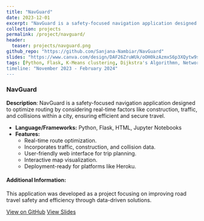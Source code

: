 ```yaml
---
title: "NavGuard"
date: 2023-12-01
excerpt: "NavGuard is a safety-focused navigation application designed to optimize routing by considering real-time factors like construction, traffic, and collisions within a city, ensuring efficient and secure travel.<br/>"
collection: projects
permalink: /project/navguard/
header:
  teaser: projects/navguard.png
github_repo: "https://github.com/Sanjana-Nambiar/NavGuard"
slides: "https://www.canva.com/design/DAF26ZruWUk/oOH0kzAzmxS6p3XQytw9sA/view?utm_content=DAF26ZruWUk&utm_campaign=designshare&utm_medium=link2&utm_source=uniquelinks&utlId=heb156b660d"
tags: [Python, Flask, K-Means clustering, Dijkstra's Algorithmn, Networkx, Osmnx]
timeline: "November 2023 - February 2024"
---
```


### NavGuard

**Description**: NavGuard is a safety-focused navigation application designed to optimize routing by considering real-time factors like construction, traffic, and collisions within a city, ensuring efficient and secure travel.

- **Language/Frameworks:** Python, Flask, HTML, Jupyter Notebooks
- **Features:**
  - Real-time route optimization.
  - Incorporates traffic, construction, and collision data.
  - User-friendly web interface for trip planning.
  - Interactive map visualization.
  - Deployment-ready for platforms like Heroku.

#### Additional Information:
This application was developed as a project focusing on improving road travel safety and efficiency through data-driven solutions.

<div>
  <a href="{{ page.github_repo }}" target="_blank" class="btn btn-outline-primary"><i class="fab fa-github"></i> View on GitHub</a>
  <!-- <a href="{{ page.paper }}" target="_blank" class="btn btn-outline-secondary"><i class="fa fa-file-pdf"></i> View PDF</a> -->
  <a href="{{ page.slides }}" target="_blank" class="btn btn-outline-secondary"><i class="fa fa-book"></i> View Slides</a>
</div>
